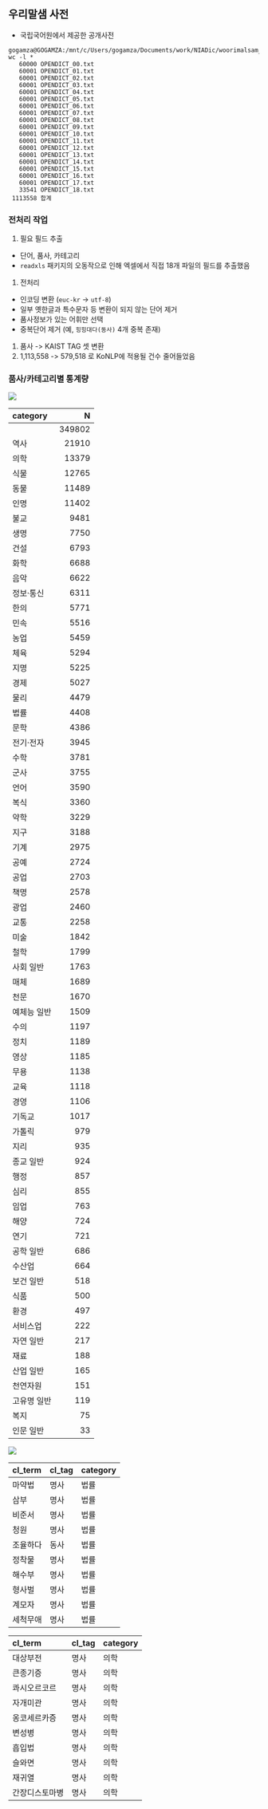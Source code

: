우리말샘 사전
-------------

-   국립국어원에서 제공한 공개사전

<!-- -->

    gogamza@GOGAMZA:/mnt/c/Users/gogamza/Documents/work/NIADic/woorimalsam_161020/utf8$ wc -l *
       60000 OPENDICT_00.txt
       60001 OPENDICT_01.txt
       60001 OPENDICT_02.txt
       60001 OPENDICT_03.txt
       60001 OPENDICT_04.txt
       60001 OPENDICT_05.txt
       60001 OPENDICT_06.txt
       60001 OPENDICT_07.txt
       60001 OPENDICT_08.txt
       60001 OPENDICT_09.txt
       60001 OPENDICT_10.txt
       60001 OPENDICT_11.txt
       60001 OPENDICT_12.txt
       60001 OPENDICT_13.txt
       60001 OPENDICT_14.txt
       60001 OPENDICT_15.txt
       60001 OPENDICT_16.txt
       60001 OPENDICT_17.txt
       33541 OPENDICT_18.txt
     1113558 합계

### 전처리 작업

1.  필요 필드 추출

-   단어, 품사, 카테고리
-   `readxls` 패키지의 오동작으로 인해 엑셀에서 직접 18개 파일의 필드를 추출했음

1.  전처리

-   인코딩 변환 (`euc-kr` -&gt; `utf-8`)
-   일부 옛한글과 특수문자 등 변환이 되지 않는 단어 제거
-   품사정보가 있는 어휘만 선택
-   중복단어 제거 (예, `힝힝대다(동사)` 4개 중복 존재)

1.  품사 -&gt; KAIST TAG 셋 변환
2.  1,113,558 -&gt; 579,518 로 KoNLP에 적용될 건수 줄어들었음

### 품사/카테고리별 통계량

![](woorimalsam_stat2_files/figure-markdown_github/unnamed-chunk-1-1.png)

| category    |       N|
|:------------|-------:|
|             |  349802|
| 역사        |   21910|
| 의학        |   13379|
| 식물        |   12765|
| 동물        |   11489|
| 인명        |   11402|
| 불교        |    9481|
| 생명        |    7750|
| 건설        |    6793|
| 화학        |    6688|
| 음악        |    6622|
| 정보·통신   |    6311|
| 한의        |    5771|
| 민속        |    5516|
| 농업        |    5459|
| 체육        |    5294|
| 지명        |    5225|
| 경제        |    5027|
| 물리        |    4479|
| 법률        |    4408|
| 문학        |    4386|
| 전기·전자   |    3945|
| 수학        |    3781|
| 군사        |    3755|
| 언어        |    3590|
| 복식        |    3360|
| 약학        |    3229|
| 지구        |    3188|
| 기계        |    2975|
| 공예        |    2724|
| 공업        |    2703|
| 책명        |    2578|
| 광업        |    2460|
| 교통        |    2258|
| 미술        |    1842|
| 철학        |    1799|
| 사회 일반   |    1763|
| 매체        |    1689|
| 천문        |    1670|
| 예체능 일반 |    1509|
| 수의        |    1197|
| 정치        |    1189|
| 영상        |    1185|
| 무용        |    1138|
| 교육        |    1118|
| 경영        |    1106|
| 기독교      |    1017|
| 가톨릭      |     979|
| 지리        |     935|
| 종교 일반   |     924|
| 행정        |     857|
| 심리        |     855|
| 임업        |     763|
| 해양        |     724|
| 연기        |     721|
| 공학 일반   |     686|
| 수산업      |     664|
| 보건 일반   |     518|
| 식품        |     500|
| 환경        |     497|
| 서비스업    |     222|
| 자연 일반   |     217|
| 재료        |     188|
| 산업 일반   |     165|
| 천연자원    |     151|
| 고유명 일반 |     119|
| 복지        |      75|
| 인문 일반   |      33|

![](woorimalsam_stat2_files/figure-markdown_github/unnamed-chunk-1-2.png)

| cl\_term | cl\_tag | category |
|:---------|:--------|:---------|
| 마약법   | 명사    | 법률     |
| 삼부     | 명사    | 법률     |
| 비준서   | 명사    | 법률     |
| 청원     | 명사    | 법률     |
| 조율하다 | 동사    | 법률     |
| 정착물   | 명사    | 법률     |
| 해수부   | 명사    | 법률     |
| 형사벌   | 명사    | 법률     |
| 계모자   | 명사    | 법률     |
| 세척무애 | 명사    | 법률     |

| cl\_term       | cl\_tag | category |
|:---------------|:--------|:---------|
| 대상부전       | 명사    | 의학     |
| 큰종기증       | 명사    | 의학     |
| 콰시오르코르   | 명사    | 의학     |
| 자개미관       | 명사    | 의학     |
| 옹코세르카증   | 명사    | 의학     |
| 변성병         | 명사    | 의학     |
| 흡입법         | 명사    | 의학     |
| 슬와면         | 명사    | 의학     |
| 재귀열         | 명사    | 의학     |
| 간장디스토마병 | 명사    | 의학     |
